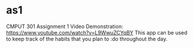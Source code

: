# as1
CMPUT 301 Assignment 1
Video Demonstration: https://www.youtube.com/watch?v=L9WwuZCYqBY
This app can be used to keep track of the habits that you plan to :do throughout the day.
